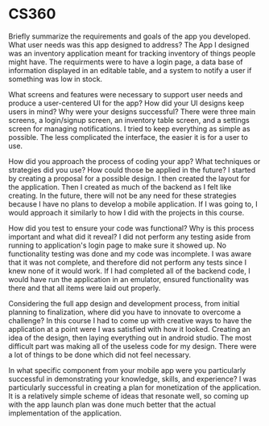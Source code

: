 # CS360

Briefly summarize the requirements and goals of the app you developed. What user needs was this app designed to address?
The App I designed was an inventory application meant for tracking inventory of things people might have. The requirments were to have a login page, a data base of information displayed in an editable table, and a system to notify a user if something was low in stock.

What screens and features were necessary to support user needs and produce a user-centered UI for the app? How did your UI designs keep users in mind? Why were your designs successful?
There were three main screens, a login/signup screen, an inventory table screen, and a settings screen for managing notifications. I tried to keep everything as simple as possible. The less complicated the interface, the easier it is for a user to use.

How did you approach the process of coding your app? What techniques or strategies did you use? How could those be applied in the future?
I started by creating a proposal for a possible design. I then created the layout for the application. Then I created as much of the backend as I felt like creating. In the future, there will not be any need for these strategies because I have no plans to develop a mobile application. If I was going to, I would approach it similarly to how I did with the projects in this course.

How did you test to ensure your code was functional? Why is this process important and what did it reveal?
I did not perform any testing aside from running to application's login page to make sure it showed up. No functionality testing was done and my code was incomplete. I was aware that it was not complete, and therefore did not perform any tests since I knew none of it would work. If I had completed all of the backend code, I would have run the application in an emulator, ensured functionality was there and that all items were laid out properly.

Considering the full app design and development process, from initial planning to finalization, where did you have to innovate to overcome a challenge?
In this course I had to come up with creative ways to have the application at a point were I was satisfied with how it looked. Creating an idea of the design, then laying everything out in android studio. The most difficult part was making all of the useless code for my design. There were a lot of things to be done which did not feel necessary. 

In what specific component from your mobile app were you particularly successful in demonstrating your knowledge, skills, and experience?
I was particularly successful in creating a plan for monetization of the application. It is a relatively simple scheme of ideas that resonate well, so coming up with the app launch plan was done much better that the actual implementation of the application.
